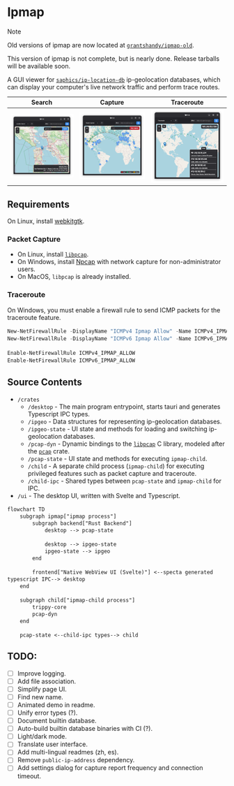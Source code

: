 # Ipmap

> [!NOTE]  
> Old versions of ipmap are now located at [`grantshandy/ipmap-old`](https://github.com/grantshandy/ipmap-old).
> 
> This version of ipmap is not complete, but is nearly done. Release tarballs will be available soon.

A GUI viewer for [`saphics/ip-location-db`](https://github.com/sapics/ip-location-db?tab=readme-ov-file#city) ip-geolocation databases, which can display your computer's live network traffic and perform trace routes.

| Search                              | Capture                               | Traceroute                                  |
| ----------------------------------- | ------------------------------------- | ------------------------------------------- |
| ![search](./screenshots/search.png) | ![capture](./screenshots/capture.png) | ![traceroute](./screenshots/traceroute.png) |

## Requirements
On Linux, install [webkitgtk](https://repology.org/project/webkitgtk/versions).

### Packet Capture
 - On Linux, install [`libpcap`](https://repology.org/project/libpcap/versions).
 - On Windows, install [Npcap](https://npcap.org) with network capture for non-administrator users.
 - On MacOS, `libpcap` is already installed.

### Traceroute
On Windows, you must enable a firewall rule to send ICMP packets for the traceroute feature.

```powershell
New-NetFirewallRule -DisplayName "ICMPv4 Ipmap Allow" -Name ICMPv4_IPMAP_ALLOW -Protocol ICMPv4 -Action Allow
New-NetFirewallRule -DisplayName "ICMPv6 Ipmap Allow" -Name ICMPv6_IPMAP_ALLOW -Protocol ICMPv6 -Action Allow

Enable-NetFirewallRule ICMPv4_IPMAP_ALLOW
Enable-NetFirewallRule ICMPv6_IPMAP_ALLOW
```

## Source Contents
 - `/crates`
    - `/desktop` - The main program entrypoint, starts tauri and generates Typescript IPC types.
    - `/ipgeo` - Data structures for representing ip-geolocation databases.
    - `/ipgeo-state` - UI state and methods for loading and switching ip-geolocation databases.
    - `/pcap-dyn` - Dynamic bindings to the [`libpcap`](https://www.tcpdump.org/) C library, modeled after the [`pcap`](https://crates.io/crates/pcap) crate.
    - `/pcap-state` - UI state and methods for executing `ipmap-child`.
    - `/child` - A separate child process (`ipmap-child`) for executing privileged features such as packet capture and traceroute.
    - `/child-ipc` - Shared types between `pcap-state` and `ipmap-child` for IPC.
 - `/ui` - The desktop UI, written with Svelte and Typescript.

```mermaid
flowchart TD
    subgraph ipmap["ipmap process"]
        subgraph backend["Rust Backend"]
            desktop --> pcap-state

            desktop --> ipgeo-state
            ipgeo-state --> ipgeo
        end

        frontend["Native WebView UI (Svelte)"] <--specta generated typescript IPC--> desktop
    end

    subgraph child["ipmap-child process"]
        trippy-core
        pcap-dyn
    end

    pcap-state <--child-ipc types--> child
```

## TODO:
 - [ ] Improve logging.
 - [ ] Add file association.
 - [ ] Simplify page UI.
 - [ ] Find new name.
 - [ ] Animated demo in readme.
 - [ ] Unify error types (?).
 - [ ] Document builtin database.
 - [ ] Auto-build builtin database binaries with CI (?).
 - [ ] Light/dark mode.
 - [ ] Translate user interface.
 - [ ] Add multi-lingual readmes (zh, es).
 - [ ] Remove `public-ip-address` dependency.
 - [ ] Add settings dialog for capture report frequency and connection timeout.
